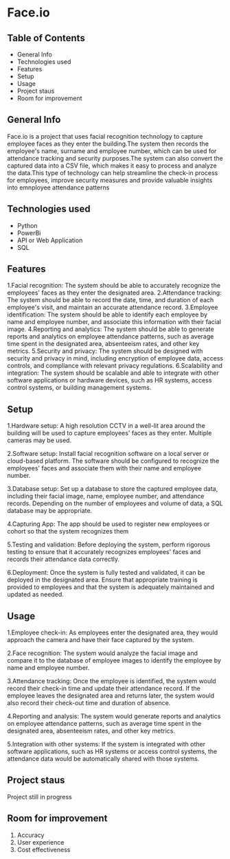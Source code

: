 # Face.io

## Table of Contents

- General Info
- Technologies used
- Features
- Setup
- Usage
- Project staus
- Room for improvement

## General Info
Face.io is a project that uses facial recognition technology to capture employee faces as they enter the building.The system then records the employee's name, surname and employee number, which can be used for attendance tracking and security purposes.The system can also convert the captured data into a CSV file, which makes it easy to process and analyze the data.This type of technology can help streamline the check-in process for employees, improve security measures and provide valuable insights into emnployee attendance patterns

## Technologies used
- Python
- PowerBi
- API or Web Application
- SQL

## Features
1.Facial recognition: The system should be able to accurately recognize the employees' faces as they enter the designated area.
2.Attendance tracking: The system should be able to record the date, time, and duration of each employee's visit, and maintain an accurate attendance record.
3.Employee identification: The system should be able to identify each employee by name and employee number, and associate this information with their facial image.
4.Reporting and analytics: The system should be able to generate reports and analytics on employee attendance patterns, such as average time spent in the designated area, absenteeism rates, and other key metrics.
5.Security and privacy: The system should be designed with security and privacy in mind, including encryption of employee data, access controls, and compliance with relevant privacy regulations.
6.Scalability and integration: The system should be scalable and able to integrate with other software applications or hardware devices, such as HR systems, access control systems, or building management systems.

## Setup
1.Hardware setup: A high resolution CCTV in a well-lit area around the building will be used to capture employees' faces as they enter. Multiple cameras may be used.

2.Software setup: Install facial recognition software on a local server or cloud-based platform. The software should be configured to recognize the employees' faces and associate them with their name and employee number.

3.Database setup: Set up a database to store the captured employee data, including their facial image, name, employee number, and attendance records. Depending on the number of employees and volume of data, a SQL database may be appropriate.

4.Capturing App: The app should be used to register new employees or cohort so that the system recognizes them

5.Testing and validation: Before deploying the system, perform rigorous testing to ensure that it accurately recognizes employees' faces and records their attendance data correctly.

6.Deployment: Once the system is fully tested and validated, it can be deployed in the designated area. Ensure that appropriate training is provided to employees and that the system is adequately maintained and updated as needed.


## Usage
1.Employee check-in: As employees enter the designated area, they would approach the camera and have their face captured by the system.

2.Face recognition: The system would analyze the facial image and compare it to the database of employee images to identify the employee by name and employee number.

3.Attendance tracking: Once the employee is identified, the system would record their check-in time and update their attendance record. If the employee leaves the designated area and returns later, the system would also record their check-out time and duration of absence.

4.Reporting and analysis: The system would generate reports and analytics on employee attendance patterns, such as average time spent in the designated area, absenteeism rates, and other key metrics.

5.Integration with other systems: If the system is integrated with other software applications, such as HR systems or access control systems, the attendance data would be automatically shared with those systems.


## Project staus
Project still in progress

## Room for improvement
1. Accuracy
2. User experience
3. Cost effectiveness
